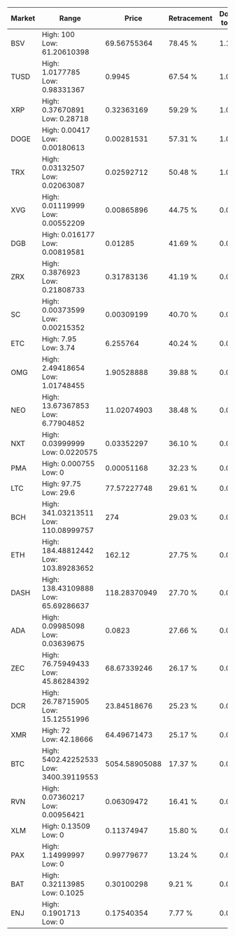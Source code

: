 | Market | Range | Price| Retracement | Doubles to 50% |
| --- | --- | --- | --- | --- |
| BSV | High: 100<br />Low: 61.20610398 | 69.56755364 | 78.45 % | 1.16 |
| TUSD | High: 1.0177785<br />Low: 0.98331367 | 0.9945 | 67.54 % | 1.01 |
| XRP | High: 0.37670891<br />Low: 0.28718 | 0.32363169 | 59.29 % | 1.03 |
| DOGE | High: 0.00417<br />Low: 0.00180613 | 0.00281531 | 57.31 % | 1.06 |
| TRX | High: 0.03132507<br />Low: 0.02063087 | 0.02592712 | 50.48 % | 1.00 |
| XVG | High: 0.01119999<br />Low: 0.00552209 | 0.00865896 | 44.75 % | 0.00 |
| DGB | High: 0.016177<br />Low: 0.00819581 | 0.01285 | 41.69 % | 0.00 |
| ZRX | High: 0.3876923<br />Low: 0.21808733 | 0.31783136 | 41.19 % | 0.00 |
| SC | High: 0.00373599<br />Low: 0.00215352 | 0.00309199 | 40.70 % | 0.00 |
| ETC | High: 7.95<br />Low: 3.74 | 6.255764 | 40.24 % | 0.00 |
| OMG | High: 2.49418654<br />Low: 1.01748455 | 1.90528888 | 39.88 % | 0.00 |
| NEO | High: 13.67367853<br />Low: 6.77904852 | 11.02074903 | 38.48 % | 0.00 |
| NXT | High: 0.03999999<br />Low: 0.0220575 | 0.03352297 | 36.10 % | 0.00 |
| PMA | High: 0.000755<br />Low: 0 | 0.00051168 | 32.23 % | 0.00 |
| LTC | High: 97.75<br />Low: 29.6 | 77.57227748 | 29.61 % | 0.00 |
| BCH | High: 341.03213511<br />Low: 110.08999757 | 274 | 29.03 % | 0.00 |
| ETH | High: 184.48812442<br />Low: 103.89283652 | 162.12 | 27.75 % | 0.00 |
| DASH | High: 138.43109888<br />Low: 65.69286637 | 118.28370949 | 27.70 % | 0.00 |
| ADA | High: 0.09985098<br />Low: 0.03639675 | 0.0823 | 27.66 % | 0.00 |
| ZEC | High: 76.75949433<br />Low: 45.86284392 | 68.67339246 | 26.17 % | 0.00 |
| DCR | High: 26.78715905<br />Low: 15.12551996 | 23.84518676 | 25.23 % | 0.00 |
| XMR | High: 72<br />Low: 42.18666 | 64.49671473 | 25.17 % | 0.00 |
| BTC | High: 5402.42252533<br />Low: 3400.39119553 | 5054.58905088 | 17.37 % | 0.00 |
| RVN | High: 0.07360217<br />Low: 0.00956421 | 0.06309472 | 16.41 % | 0.00 |
| XLM | High: 0.13509<br />Low: 0 | 0.11374947 | 15.80 % | 0.00 |
| PAX | High: 1.14999997<br />Low: 0 | 0.99779677 | 13.24 % | 0.00 |
| BAT | High: 0.32113985<br />Low: 0.1025 | 0.30100298 | 9.21 % | 0.00 |
| ENJ | High: 0.1901713<br />Low: 0 | 0.17540354 | 7.77 % | 0.00 |
